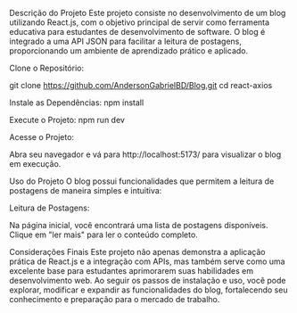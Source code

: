 Descrição do Projeto
Este projeto consiste no desenvolvimento de um blog utilizando React.js, com o objetivo principal de servir como ferramenta educativa para estudantes de desenvolvimento de software. O blog é integrado a uma API JSON para facilitar a leitura de postagens, proporcionando um ambiente de aprendizado prático e aplicado.

Clone o Repositório:

git clone https://github.com/AndersonGabrielBD/Blog.git
cd react-axios

Instale as Dependências:
npm install 

Execute o Projeto:
npm run dev

Acesse o Projeto:

Abra seu navegador e vá para http://localhost:5173/ para visualizar o blog em execução.

Uso do Projeto
O blog possui funcionalidades que permitem a leitura de postagens de maneira simples e intuitiva:

Leitura de Postagens:

Na página inicial, você encontrará uma lista de postagens disponíveis. Clique em "ler mais" para ler o conteúdo completo.

Considerações Finais
Este projeto não apenas demonstra a aplicação prática de React.js e a integração com APIs, mas também serve como uma excelente base para estudantes aprimorarem suas habilidades em desenvolvimento web. Ao seguir os passos de instalação e uso, você pode explorar, modificar e expandir as funcionalidades do blog, fortalecendo seu conhecimento e preparação para o mercado de trabalho.
